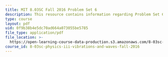 ```yaml
---
title: MIT 8.03SC Fall 2016 Problem Set 6
description: This resource contains information regarding Problem Set 6
type: course
layout: pdf
uid: 0f9b38b4e5dc70ad664a073055be5785
file_type: application/pdf
file_location: >-
  https://open-learning-course-data-production.s3.amazonaws.com/8-03sc-physics-iii-vibrations-and-waves-fall-2016/0f9b38b4e5dc70ad664a073055be5785_MIT8_03SCF16_ProblemSet6.pdf
course_id: 8-03sc-physics-iii-vibrations-and-waves-fall-2016
---
```

